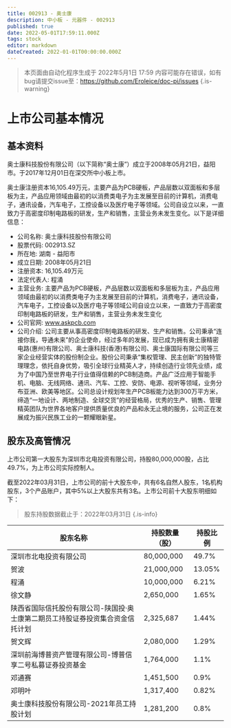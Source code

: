 ```yaml
---
title: 002913 - 奥士康
description: 中小板 - 元器件 - 002913
published: true
date: 2022-05-01T17:59:11.000Z
tags: stock
editor: markdown
dateCreated: 2022-01-01T00:00:00.000Z
---
```


> 本页面由自动化程序生成于 2022年5月1日 17:59
> 内容可能存在错误，如有bug请提交issue至：https://github.com/Eroleice/doc-pi/issues
{.is-warning}

# 上市公司基本情况

## 基本资料

奥士康科技股份有限公司（以下简称“奥士康”）成立于2008年05月21日，益阳市。于2017年12月01日在深交所中小板上市。

奥士康注册资本16,105.49万元，主要产品为PCB硬板，产品层数以双面板和多层板为主，产品应用领域由最初的以消费类电子为主发展至目前的计算机，消费电子，通讯设备，汽车电子，工控设备以及医疗电子等领域。公司自设立以来，一直致力于高密度印制电路板的研发，生产和销售，主营业务未发生变化。以下是详细信息：

- 公司名称: 奥士康科技股份有限公司
- 股票代码: 002913.SZ
- 所在地: 湖南 - 益阳市
- 成立日期: 2008年05月21日
- 注册资本: 16,105.49万元
- 法定代表人: 程涌
- 主营业务: 主要产品为PCB硬板，产品层数以双面板和多层板为主，产品应用领域由最初的以消费类电子为主发展至目前的计算机，消费电子，通讯设备，汽车电子，工控设备以及医疗电子等领域公司自设立以来，一直致力于高密度印制电路板的研发，生产和销售，主营业务未发生变化
- 公司官网: www.askpcb.com
- 公司介绍: 公司主要从事高密度印制电路板的研发、生产和销售。公司秉承“连接你我，导通未来”的企业使命，经过多年的发展，现已成为拥有奥士康精密电路(惠州)有限公司、奥士康科技(香港)有限公司、奥士康国际有限公司等三家企业经营实体的股份制企业。股份公司秉承“集权管理、民主创新”的独特管理理念，依托自身优势，吸引全球行业精英人才，持续创造行业领先业绩，成为了中国乃至世界电子行业值得信赖的PCB制造商。产品广泛应用于智能手机、电脑、无线网络、通讯、汽车、工控、安防、电源、视听等领域，业务分布亚洲、欧美等地区。公司总设计规划年生产PCB板能力达到300万平方米，缔造“一地设计、两地制造、全球交货”的经营格局，优秀的生产、销售、管理精英团队为世界各地客户提供质量优良的产品和永无止境的服务，公司正在发展成为振兴民族工业的一颗耀眼新星。


## 股东及高管情况

上市公司第一大股东为深圳市北电投资有限公司，持股80,000,000股，占比49.7%，为上市公司实际控制人。

截至2022年03月31日，上市公司的前十大股东中，共有6名自然人股东，1名机构股东，3个产品账户，其中5%以上大股东共有3名。上市公司前十大股东明细如下：

> 股东持股数据截止于：2022年03月31日
{.is-info}

| 股东名称 | 持股数量（股） | 持股比例 |
| --- | --- | --- |
| 深圳市北电投资有限公司 | 80,000,000 | 49.7% |
| 贺波 | 21,000,000 | 13.05% |
| 程涌 | 10,000,000 | 6.21% |
| 徐文静 | 2,650,000 | 1.65% |
| 陕西省国际信托股份有限公司-陕国投·奥士康第二期员工持股证券投资集合资金信托计划 | 2,325,687 | 1.44% |
| 贺文辉 | 2,080,000 | 1.29% |
| 深圳前海博普资产管理有限公司-博普信享二号私募证券投资基金 | 1,764,000 | 1.1% |
| 邓通赛 | 1,451,500 | 0.9% |
| 邓明叶 | 1,317,400 | 0.82% |
| 奥士康科技股份有限公司-2021年员工持股计划 | 1,281,200 | 0.8% |




